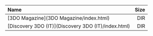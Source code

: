 |Name|Size|
|:---|---:|
|[3DO Magazine](3DO Magazine/index.html)|DIR|
|[Discovery 3DO (IT)](Discovery 3DO (IT)/index.html)|DIR|
